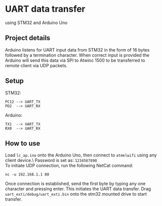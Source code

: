 # UART data transfer 
using STM32 and Arduino Uno

## Project details
Arduino listens for UART input data from STM32 in the form of 16 bytes followed by a termination character. When correct input is provided the Arduino will send this data via SPI to Atwinc 1500 to be transferred to remote client via UDP packets.

## Setup
STM32:
```
PC12 --> UART_TX
PD2  --> UART_RX 
```
Arduino:
```
TX1  --> UART_TX
RX0  --> UART_RX
```

## How to use
Load `lc_ap.ino` onto the Arduino Uno, then connect to `atmelwifi` using any client device.\ Password is set as: `1234567890`\
To initiate UDP connection, run the following NetCat command:
```
nc -u 192.168.1.1 80
```
Once connection is established, send the first byte by typing any one character and pressing enter. This initiates the UART data transfer.
Drag `uart_exti/debug/uart_exti.bin` onto the stm32 mounted drive to start transfer.
